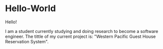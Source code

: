 
# Hello-World

Hello!

I am a student currently studying and doing research to become a software engineer. The tittle of my current project is:
"Western Pacific Guest House Reservation System".
